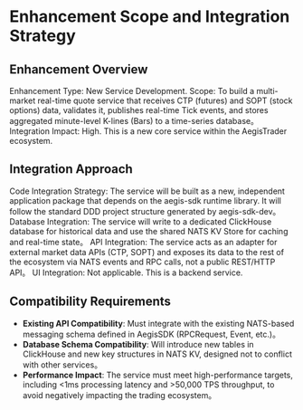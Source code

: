 # **Enhancement Scope and Integration Strategy**

## **Enhancement Overview**

Enhancement Type: New Service Development.
Scope: To build a multi-market real-time quote service that receives CTP (futures) and SOPT (stock options) data, validates it, publishes real-time Tick events, and stores aggregated minute-level K-lines (Bars) to a time-series database。
Integration Impact: High. This is a new core service within the AegisTrader ecosystem.

## **Integration Approach**

Code Integration Strategy: The service will be built as a new, independent application package that depends on the aegis-sdk runtime library. It will follow the standard DDD project structure generated by aegis-sdk-dev。
Database Integration: The service will write to a dedicated ClickHouse database for historical data and use the shared NATS KV Store for caching and real-time state。
API Integration: The service acts as an adapter for external market data APIs (CTP, SOPT) and exposes its data to the rest of the ecosystem via NATS events and RPC calls, not a public REST/HTTP API。
UI Integration: Not applicable. This is a backend service.

## **Compatibility Requirements**

* **Existing API Compatibility**: Must integrate with the existing NATS-based messaging schema defined in AegisSDK (RPCRequest, Event, etc.)。
* **Database Schema Compatibility**: Will introduce new tables in ClickHouse and new key structures in NATS KV, designed not to conflict with other services。
* **Performance Impact**: The service must meet high-performance targets, including \<1ms processing latency and \>50,000 TPS throughput, to avoid negatively impacting the trading ecosystem。
